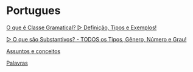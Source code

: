 # Portugues

[O que é Classe Gramatical? ▷ Definição, Tipos e Exemplos!](https://beduka.com/blog/materias/portugues/quais-sao-as-classes-gramaticais/)

[▷ O que são Substantivos? - TODOS os Tipos, Gênero, Número e Grau!](https://beduka.com/blog/materias/portugues/todos-os-tipos-de-substantivos/)

[Assuntos e conceitos](Portugues%2031fb904387814de6acd73951dd7e2b2c/Assuntos%20e%20conceitos%2067bb3e814f3e42bdabb8c1437af88962.csv)

[Palavras](Portugues%2031fb904387814de6acd73951dd7e2b2c/Palavras%20d305bb1befb64ce783e427bc20d614eb.csv)